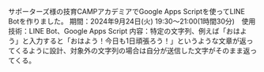 サポーターズ様の技育CAMPアカデミアでGoogle Apps Scriptを使ってLINE Botを作りました。
期間：2024年9月24日(火) 19:30～21:00(1時間30分)　使用技術：LINE Bot、Google Apps Script
内容：特定の文字列、例えば「おはよう」と入力すると「おはよう！今日も1日頑張ろう！」というような文章が返ってくるように設計、対象外の文字列の場合は自分が送信した文字がそのまま返ってくる。
